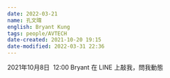 ```yaml
---
date: 2022-03-21
name: 孔文暐
english: Bryant Kung
tags: people/AVTECH 
date-created: 2021-10-20 19:15
date-modified: 2022-03-31 22:36
---
```



2021年10月8日  12:00 Bryant 在 LINE 上敲我，問我動態